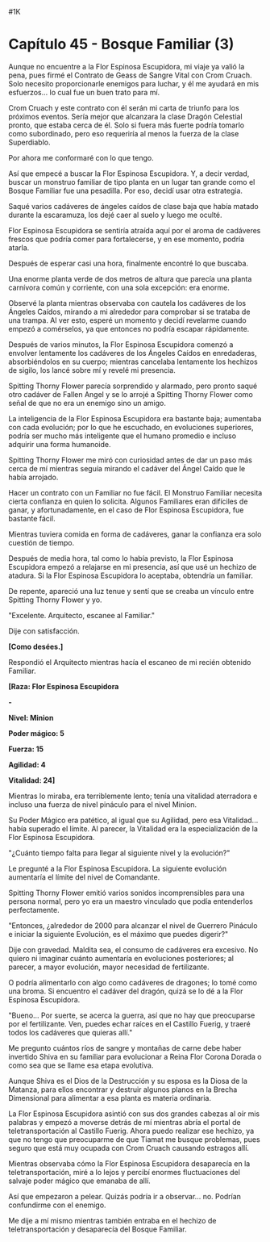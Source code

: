 
#1K 

# Capítulo 45 - Bosque Familiar (3)


Aunque no encuentre a la Flor Espinosa Escupidora, mi viaje ya valió la pena, pues firmé el Contrato de Geass de Sangre Vital con Crom Cruach. Solo necesito proporcionarle enemigos para luchar, y él me ayudará en mis esfuerzos... lo cual fue un buen trato para mí.

Crom Cruach y este contrato con él serán mi carta de triunfo para los próximos eventos. Sería mejor que alcanzara la clase Dragón Celestial pronto, que estaba cerca de él. Solo si fuera más fuerte podría tomarlo como subordinado, pero eso requeriría al menos la fuerza de la clase Superdiablo.

Por ahora me conformaré con lo que tengo.

Así que empecé a buscar la Flor Espinosa Escupidora. Y, a decir verdad, buscar un monstruo familiar de tipo planta en un lugar tan grande como el Bosque Familiar fue una pesadilla. Por eso, decidí usar otra estrategia.

Saqué varios cadáveres de ángeles caídos de clase baja que había matado durante la escaramuza, los dejé caer al suelo y luego me oculté.

Flor Espinosa Escupidora se sentiría atraída aquí por el aroma de cadáveres frescos que podría comer para fortalecerse, y en ese momento, podría atarla.

Después de esperar casi una hora, finalmente encontré lo que buscaba.

Una enorme planta verde de dos metros de altura que parecía una planta carnívora común y corriente, con una sola excepción: era enorme.

Observé la planta mientras observaba con cautela los cadáveres de los Ángeles Caídos, mirando a mi alrededor para comprobar si se trataba de una trampa. Al ver esto, esperé un momento y decidí revelarme cuando empezó a comérselos, ya que entonces no podría escapar rápidamente.

Después de varios minutos, la Flor Espinosa Escupidora comenzó a envolver lentamente los cadáveres de los Ángeles Caídos en enredaderas, absorbiéndolos en su cuerpo; mientras cancelaba lentamente los hechizos de sigilo, los lancé sobre mí y revelé mi presencia.

Spitting Thorny Flower parecía sorprendido y alarmado, pero pronto saqué otro cadáver de Fallen Angel y se lo arrojé a Spitting Thorny Flower como señal de que no era un enemigo sino un amigo.

La inteligencia de la Flor Espinosa Escupidora era bastante baja; aumentaba con cada evolución; por lo que he escuchado, en evoluciones superiores, podría ser mucho más inteligente que el humano promedio e incluso adquirir una forma humanoide.

Spitting Thorny Flower me miró con curiosidad antes de dar un paso más cerca de mí mientras seguía mirando el cadáver del Ángel Caído que le había arrojado.

Hacer un contrato con un Familiar no fue fácil. El Monstruo Familiar necesita cierta confianza en quien lo solicita. Algunos Familiares eran difíciles de ganar, y afortunadamente, en el caso de Flor Espinosa Escupidora, fue bastante fácil.

Mientras tuviera comida en forma de cadáveres, ganar la confianza era solo cuestión de tiempo.

Después de media hora, tal como lo había previsto, la Flor Espinosa Escupidora empezó a relajarse en mi presencia, así que usé un hechizo de atadura. Si la Flor Espinosa Escupidora lo aceptaba, obtendría un familiar.

De repente, apareció una luz tenue y sentí que se creaba un vínculo entre Spitting Thorny Flower y yo.

"Excelente. Arquitecto, escanee al Familiar."

Dije con satisfacción.

**[Como desées.]**

Respondió el Arquitecto mientras hacía el escaneo de mi recién obtenido Familiar.

**[Raza: Flor Espinosa Escupidora**

**-**

**Nivel: Minion**

**Poder mágico: 5**

**Fuerza: 15**

**Agilidad: 4**

**Vitalidad: 24]**

Mientras lo miraba, era terriblemente lento; tenía una vitalidad aterradora e incluso una fuerza de nivel pináculo para el nivel Minion.

Su Poder Mágico era patético, al igual que su Agilidad, pero esa Vitalidad... había superado el límite. Al parecer, la Vitalidad era la especialización de la Flor Espinosa Escupidora.

"¿Cuánto tiempo falta para llegar al siguiente nivel y la evolución?"

Le pregunté a la Flor Espinosa Escupidora. La siguiente evolución aumentaría el límite del nivel de Comandante.

Spitting Thorny Flower emitió varios sonidos incomprensibles para una persona normal, pero yo era un maestro vinculado que podía entenderlos perfectamente.

"Entonces, ¿alrededor de 2000 para alcanzar el nivel de Guerrero Pináculo e iniciar la siguiente Evolución, es el máximo que puedes digerir?"

Dije con gravedad. Maldita sea, el consumo de cadáveres era excesivo. No quiero ni imaginar cuánto aumentaría en evoluciones posteriores; al parecer, a mayor evolución, mayor necesidad de fertilizante.

O podría alimentarlo con algo como cadáveres de dragones; lo tomé como una broma. Si encuentro el cadáver del dragón, quizá se lo dé a la Flor Espinosa Escupidora.

"Bueno... Por suerte, se acerca la guerra, así que no hay que preocuparse por el fertilizante. Ven, puedes echar raíces en el Castillo Fuerig, y traeré todos los cadáveres que quieras allí."

Me pregunto cuántos ríos de sangre y montañas de carne debe haber invertido Shiva en su familiar para evolucionar a Reina Flor Corona Dorada o como sea que se llame esa etapa evolutiva.

Aunque Shiva es el Dios de la Destrucción y su esposa es la Diosa de la Matanza, para ellos encontrar y destruir algunos planos en la Brecha Dimensional para alimentar a esa planta es materia ordinaria.

La Flor Espinosa Escupidora asintió con sus dos grandes cabezas al oír mis palabras y empezó a moverse detrás de mí mientras abría el portal de teletransportación al Castillo Fuerig. Ahora puedo realizar ese hechizo, ya que no tengo que preocuparme de que Tiamat me busque problemas, pues seguro que está muy ocupada con Crom Cruach causando estragos allí.

Mientras observaba cómo la Flor Espinosa Escupidora desaparecía en la teletransportación, miré a lo lejos y percibí enormes fluctuaciones del salvaje poder mágico que emanaba de allí.

Así que empezaron a pelear. Quizás podría ir a observar... no. Podrían confundirme con el enemigo.

Me dije a mí mismo mientras también entraba en el hechizo de teletransportación y desaparecía del Bosque Familiar.